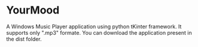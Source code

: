 # YourMood
A Windows Music Player application using python tKinter framework.
It supports only ".mp3" formate.
You can download the application present in the dist folder.
